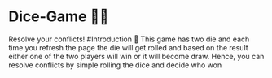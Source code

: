 # Dice-Game 🎲🎲
Resolve your conflicts!
#Introduction 📒
This game has two die and each time you refresh the page the die will get rolled and based on the result either one of the two players will win or it will become draw. Hence, you can resolve conflicts by simple rolling the dice and decide who won 
